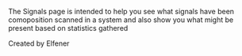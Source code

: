 The Signals page is intended to help you see what signals have been comoposition scanned in a system and also show you what might be present based on statistics gathered 

Created by Elfener
